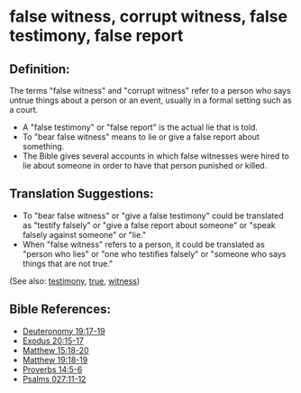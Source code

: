 # false witness, corrupt witness, false testimony, false report #

## Definition: ##

The terms "false witness" and "corrupt witness" refer to a person who says untrue things about a person or an event, usually in a formal setting such as a court.
 
* A "false testimony" or "false report" is the actual lie that is told.
* To "bear false witness" means to lie or give a false report about something.
* The Bible gives several accounts in which false witnesses were hired to lie about someone in order to have that person punished or killed.

## Translation Suggestions: ##

* To "bear false witness" or "give a false testimony" could be translated as "testify falsely" or "give a false report about someone" or "speak falsely against someone" or "lie."
* When "false witness" refers to a person, it could be translated as "person who lies" or "one who testifies falsely" or "someone who says things that are not true."

(See also: [testimony](../kt/testimony.md), [true](../kt/true.md), [witness](../kt/witness.md))

## Bible References: ##

* [Deuteronomy 19:17-19](en/tn/deu/help/19/17)
* [Exodus 20:15-17](en/tn/exo/help/20/15)
* [Matthew 15:18-20](en/tn/mat/help/15/18)
* [Matthew 19:18-19](en/tn/mat/help/19/18)
* [Proverbs 14:5-6](en/tn/pro/help/14/05)
* [Psalms 027:11-12](en/tn/psa/help/27/11)
